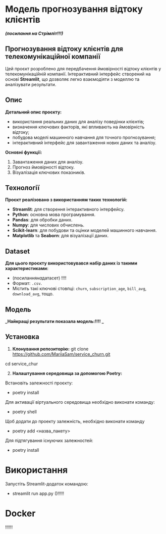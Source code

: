 # Модель прогнозування відтоку клієнтів

**_(посилання на Стрімліт!!!)_**

## Прогнозування відтоку клієнтів для телекомунікаційної компанії

Цей проєкт розроблено для передбачення ймовірності відтоку клієнтів у телекомунікаційній компанії. Інтерактивний інтерфейс створений на основі **Streamlit**, що дозволяє легко взаємодіяти з моделлю та аналізувати результати.

## Опис

**Детальний опис проєкту:**

- використання реальних даних для аналізу поведінки клієнтів;
- визначення ключових факторів, які впливають на ймовірність відтоку;
- побудова моделі машинного навчання для точного прогнозування;
- інтерактивний інтерфейс для завантаження нових даних та аналізу.

**Основні функції:**

1. Завантаження даних для аналізу.
2. Прогноз ймовірності відтоку.
3. Візуалізація ключових показників.

## Технології

**Проєкт реалізовано з використанням таких технологій:**

- **Streamlit**: для створення інтерактивного інтерфейсу.
- **Python**: основна мова програмування.
- **Pandas**: для обробки даних.
- **Numpy**: для числових обчислень.
- **Scikit-learn**: для побудови та оцінки моделей машинного навчання.
- **Matplotlib** та **Seaborn**: для візуалізації даних.

## Dataset

**Для цього проєкту використовувався набір даних із такими характеристиками:**

- (посилання*на*датасет) !!!!
- Формат: `.csv`.
- Містить такі ключові стовпці: `churn`, `subscription_age`, `bill_avg`, `download_avg`, тощо.

## Модель

**_Найкращі результати показала модель:!!!! _**

## Установка

1. **Клонування репозиторію:**
   git clone https://github.com/MariiaSam/service_churn.git

cd service_chur

2. **Налаштування середовища за допомогою Poetry:**

Встановіть залежності проєкту:

- poetry install

Для активації віртуального середовища необхідно виконати команду:

- poetry shell

Щоб додати до проекту залежність, необхідно виконати команду

- poetry add <назва_пакету>

Для підтягування існуючих залежностей:

- poetry install

# Використання

Запустіть Streamlit-додаток командою:

- streamlit run app.py ()!!!!!

# Docker

!!!!!!
